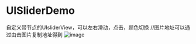 # UISliderDemo
自定义带节点的UIsliderView，可以左右滑动，点击，颜色切换
//图片地址可以通过由击图片复制地址得到
![image](https://github.com/snail21/UISliderDemo/blob/master/MyUISliderDemo/MyUISliderDemo/Gif/Untitled5555.gif)
